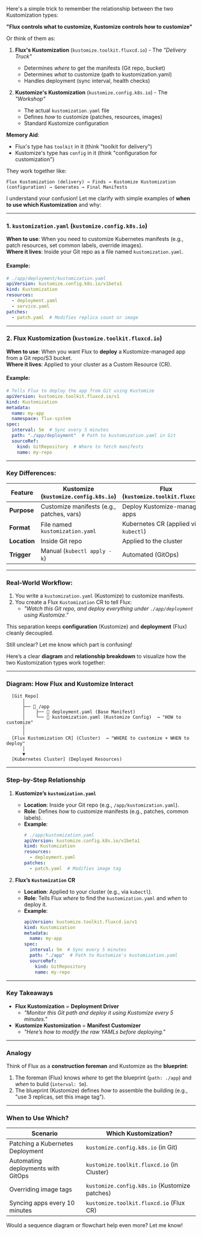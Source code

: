Here's a simple trick to remember the relationship between the two Kustomization types:

**"Flux controls what to customize, Kustomize controls how to customize"**

Or think of them as:

1. **Flux's Kustomization** (`kustomize.toolkit.fluxcd.io`) - The *"Delivery Truck"*
   - Determines *where* to get the manifests (Git repo, bucket)
   - Determines *what* to customize (path to kustomization.yaml)
   - Handles deployment (sync interval, health checks)

2. **Kustomize's Kustomization** (`kustomize.config.k8s.io`) - The *"Workshop"*
   - The actual `kustomization.yaml` file
   - Defines *how* to customize (patches, resources, images)
   - Standard Kustomize configuration

**Memory Aid**: 
- Flux's type has `toolkit` in it (think "toolkit for delivery")
- Kustomize's type has `config` in it (think "configuration for customization")

They work together like:
```
Flux Kustomization (delivery) → Finds → Kustomize Kustomization (configuration) → Generates → Final Manifests
```


I understand your confusion! Let me clarify with simple examples of **when to use which Kustomization** and why:

---

### 1. **`kustomization.yaml` (`kustomize.config.k8s.io`)**
**When to use**: When you need to customize Kubernetes manifests (e.g., patch resources, set common labels, override images).  
**Where it lives**: Inside your Git repo as a file named `kustomization.yaml`.  

#### Example:
```yaml
# ./app/deployment/kustomization.yaml
apiVersion: kustomize.config.k8s.io/v1beta1
kind: Kustomization
resources:
  - deployment.yaml
  - service.yaml
patches:
  - patch.yaml  # Modifies replica count or image
```

---

### 2. **Flux Kustomization (`kustomize.toolkit.fluxcd.io`)**
**When to use**: When you want Flux to **deploy** a Kustomize-managed app from a Git repo/S3 bucket.  
**Where it lives**: Applied to your cluster as a Custom Resource (CR).  

#### Example:
```yaml
# Tells Flux to deploy the app from Git using Kustomize
apiVersion: kustomize.toolkit.fluxcd.io/v1
kind: Kustomization
metadata:
  name: my-app
  namespace: flux-system
spec:
  interval: 5m  # Sync every 5 minutes
  path: "./app/deployment"  # Path to kustomization.yaml in Git
  sourceRef:
    kind: GitRepository  # Where to fetch manifests
    name: my-repo
```

---

### Key Differences:
| Feature | Kustomize (`kustomize.config.k8s.io`) | Flux (`kustomize.toolkit.fluxcd.io`) |
|---------|--------------------------------------|--------------------------------------|
| **Purpose** | Customize manifests (e.g., patches, vars) | Deploy Kustomize-managed apps |
| **Format** | File named `kustomization.yaml` | Kubernetes CR (applied via `kubectl`) |
| **Location** | Inside Git repo | Applied to the cluster |
| **Trigger** | Manual (`kubectl apply -k`) | Automated (GitOps) |

---

### Real-World Workflow:
1. You write a `kustomization.yaml` (Kustomize) to customize manifests.  
2. You create a Flux `Kustomization` CR to tell Flux:  
   - *"Watch this Git repo, and deploy everything under `./app/deployment` using Kustomize."*  

This separation keeps **configuration** (Kustomize) and **deployment** (Flux) cleanly decoupled.

Still unclear? Let me know which part is confusing!


Here’s a clear **diagram** and **relationship breakdown** to visualize how the two Kustomization types work together:

---

### **Diagram: How Flux and Kustomize Interact**
```
  [Git Repo]
      │
      ├── 📁 /app
      │    ├── 📄 deployment.yaml (Base Manifest)
      │    └── 📄 kustomization.yaml (Kustomize Config)  → "HOW to customize"
      │
      │
  [Flux Kustomization CR] (Cluster)  → "WHERE to customize + WHEN to deploy"
      │
      ▼
  [Kubernetes Cluster] (Deployed Resources)
```

---

### **Step-by-Step Relationship**
1. **Kustomize’s `kustomization.yaml`**  
   - **Location**: Inside your Git repo (e.g., `/app/kustomization.yaml`).  
   - **Role**: Defines *how* to customize manifests (e.g., patches, common labels).  
   - **Example**:
     ```yaml
     # ./app/kustomization.yaml
     apiVersion: kustomize.config.k8s.io/v1beta1
     kind: Kustomization
     resources:
       - deployment.yaml
     patches:
       - patch.yaml  # Modifies image tag
     ```

2. **Flux’s `Kustomization` CR**  
   - **Location**: Applied to your cluster (e.g., via `kubectl`).  
   - **Role**: Tells Flux *where* to find the `kustomization.yaml` and *when* to deploy it.  
   - **Example**:
     ```yaml
     apiVersion: kustomize.toolkit.fluxcd.io/v1
     kind: Kustomization
     metadata:
       name: my-app
     spec:
       interval: 5m  # Sync every 5 minutes
       path: "./app"  # Path to Kustomize's kustomization.yaml
       sourceRef:
         kind: GitRepository
         name: my-repo
     ```

---

### **Key Takeaways**
- **Flux Kustomization** = **Deployment Driver**  
  - *"Monitor this Git path and deploy it using Kustomize every 5 minutes."*  
- **Kustomize Kustomization** = **Manifest Customizer**  
  - *"Here’s how to modify the raw YAMLs before deploying."*  

---

### **Analogy**
Think of Flux as a **construction foreman** and Kustomize as the **blueprint**:  
1. The foreman (Flux) knows *where* to get the blueprint (`path: ./app`) and *when* to build (`interval: 5m`).  
2. The blueprint (Kustomize) defines *how* to assemble the building (e.g., "use 3 replicas, set this image tag").  

---

### **When to Use Which?**
| Scenario                          | Which Kustomization?                          |
|-----------------------------------|-----------------------------------------------|
| Patching a Kubernetes Deployment  | `kustomize.config.k8s.io` (in Git)            |
| Automating deployments with GitOps | `kustomize.toolkit.fluxcd.io` (in Cluster)    |
| Overriding image tags             | `kustomize.config.k8s.io` (Kustomize patches) |
| Syncing apps every 10 minutes     | `kustomize.toolkit.fluxcd.io` (Flux CR)       |

Would a sequence diagram or flowchart help even more? Let me know!
